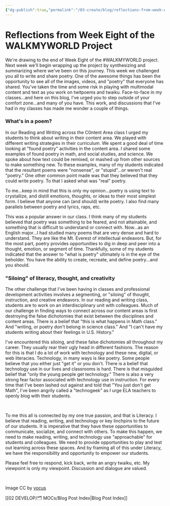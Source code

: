 ```yaml
---
{"dg-publish":true,"permalink":"/03-create/blog/reflections-from-week-eight-of-the-walkmyworld-project/","title":"Reflections from Week Eight of the #WALKMYWORLD Project","tags":["walkmyworld"]}
---
```


# Reflections from Week Eight of the WALKMYWORLD Project

We're drawing to the end of Week Eight of the #WALKMYWORLD project. Next week we'll begin wrapping up the project by synthesizing and summarizing where we've been on this journey. This week we challenged you all to write and share poetry. One of the awesome things has been the opportunity to see all of the images, videos, and "poetry" that everyone has shared. You've taken the time and some risk in playing with multimodal content and text as you work on twitpoems and twaiku. Face-to-face in my classes...and here on this blog, I've urged you to step outside of your comfort zone...and many of you have. This work, and discussions that I've had in my classes has made me wonder a couple of things.

### What's in a poem?

In our Reading and Writing across the C0ntent Area class I urged my students to think about writing in their content area. We played with different writing strategies in their curriculum. We spent a good deal of time looking at "found poetry" activities in the content area. I shared some examples of found poetry in math, and social studies, and science. We spoke about how text could be remixed, or mashed up from other sources to make something new. To these examples, many of my students indicated that the resultant poems were "nonsense", or "stupid"...or weren't real "poetry." One other common point made was that they believed that they could write poetry. To that I asked what was "real" poetry.

To me...keep in mind that this is only my opinion...poetry is using text to crystallize, and distill emotions, thoughts, or ideas to their most simplest form. I believe that anyone can (and should) write poetry. I also find many parallels between poetry and lyrics, raps, etc.

This was a popular answer in our class. I think many of my students believed that poetry was something to be feared, and not attainable, and something that is difficult to understand or connect with. Now...as an English major...I had studied many poems that are very dense and hard to understand. They are like the Mt. Everest of intellectual endeavors. But, for the most part, poetry provides opportunities to dig in deep and peer into a thought, emotion, or segment of time. Thankfully, some of my students indicated that the answer to "what is poetry" ultimately is in the eye of the beholder. You have the ability to create, recreate, and define poetry...and you should.

### "Siloing" of literacy, thought, and creativity

The other challenge that I've been having in classes and professional development activities involves a segmenting, or "siloing" of thought, instruction, and creative endeavors. In our reading and writing class, students are to work on an interdisciplinary unit with colleagues. Much of our challenge in finding ways to connect across our content areas is first destroying the false dichotomies that exist between the disciplines and content areas. There is a belief that "this is what happens in Math class." And "writing, or poetry don't belong in science class." And "I can't have my students writing about their feelings in U.S. History."

I've encountered this siloing, and these false dichotomies all throughout my career. They usually rear their ugly head in different fashions. The reason for this is that I do a lot of work with technology and these new, digital, or web literacies. Technology, in many ways is like poetry. Some people believe that you either just "get it" or you don't. There is a belief that technology use in our lives and classrooms is hard. There is that misguided belief that "only the young people get technology." There is also a very strong fear factor associated with technology use in instruction. For every time that I've been lashed out against and told that "You just don't get Math", I've been angrily called a "technogeek" as I urge ELA teachers to openly blog with their students.

 

To me this all is connected by my one true passion, and that is Literacy. I believe that reading, writing, and technology or key linchpins to the future of our students. It is imperative that they have these opportunities to communicate, socialize, and connect with others. To make this happen, we need to make reading, writing, and technology use "approachable" for students and colleagues. We need to provide opportunities to play and test out learning across these spaces. And by framing all of this under Literacy, we have the responsibility and opportunity to empower our students.

Please feel free to respond, kick back, write an angry twaiku, etc. My viewpoint is only my viewpoint. Discussion and dialogue are valued.

 

Image CC by [vocus](http://www.vocus.com/blog/bridging-the-gap-between-the-walk-and-the-talk/)

[[02 DEVELOP/🗂️ MOCs/Blog Post Index\|Blog Post Index]]